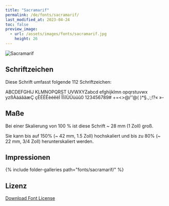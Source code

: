 ```yaml
---
title: "Sacramarif"
permalink: /de/fonts/sacramarif/
last_modified_at: 2023-04-24
toc: false
preview_image:
  - url: /assets/images/fonts/sacramarif.jpg
    height: 26
---
```

![Sacramarif](/assets/images/fonts/sacramarif.jpg)

## Schriftzeichen

Diese Schrift umfasst folgende 112 Schriftzeichen:
	
ABCDEFGHIJ
KLMNOPQRST
UVWXYZabcd
efghijklmn
opqrstuvwx
yzßÀàáâäæÇ
çÈÉËÊèéêëÍ
ÎÏïîÙÛùüû0
123456789#
+=<>@/'’@(
)*§.,:;!?«
»-

## Maße

Bei einer Skalierung von 100 % ist diese Schrift ~ 28 mm (1 Zoll) groß.

Sie kann bis auf 150% (~ 42 mm, 1.5 Zoll) hochskaliert und bis zu 80% (~ 22 mm, 3/4 Zoll) herunterskaliert werden.

## Impressionen

{% include folder-galleries path="fonts/sacramarif/" %}

## Lizenz

[Download Font License](https://github.com/inkstitch/inkstitch/tree/main/fonts/sacramarif/LICENSE)
